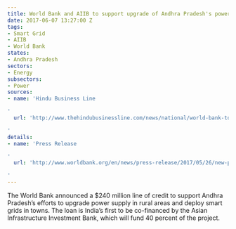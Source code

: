 ```yaml
---
title: World Bank and AIIB to support upgrade of Andhra Pradesh's power supply systems
date: 2017-06-07 13:27:00 Z
tags:
- Smart Grid
- AIIB
- World Bank
states:
- Andhra Pradesh
sectors:
- Energy
subsectors:
- Power
sources:
- name: 'Hindu Business Line

'
  url: 'http://www.thehindubusinessline.com/news/national/world-bank-to-extend-240-mn-credit-for-aps-power-for-all-programme/article9714959.ece

'
details:
- name: 'Press Release

'
  url: 'http://www.worldbank.org/en/news/press-release/2017/05/26/new-project-support-24x7-power-all-andhra-pradesh-india

'
---
```


The World Bank announced a $240 million line of credit to support Andhra Pradesh’s efforts to upgrade power supply in rural areas and deploy smart grids in towns. The loan is India’s first to be co-financed by the Asian Infrastructure Investment Bank, which will fund 40 percent of the project.
